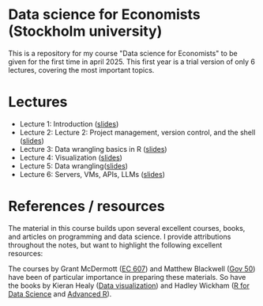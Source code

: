 # Data science for Economists (Stockholm university)

This is a repository for my course "Data science for Economists" to be given for the first time in april 2025. This first year is a trial version of only 6 lectures, covering the most important topics.

# Lectures

* Lecture 1: Introduction ([slides](https://adamaltmejd.se/datascience-course/lectures/lecture_1/lecture_1.html))
* Lecture 2: Lecture 2: Project management, version control, and the shell ([slides](https://adamaltmejd.se/datascience-course/lectures/lecture_2/lecture_2.html))
* Lecture 3: Data wrangling basics in R ([slides](https://adamaltmejd.se/datascience-course/lectures/lecture_3/lecture_3.html))
* Lecture 4: Visualization ([slides](https://adamaltmejd.se/datascience-course/lectures/lecture_4/lecture_4.html))
* Lecture 5: Data wrangling([slides](https://adamaltmejd.se/datascience-course/lectures/lecture_5/lecture_5.html))
* Lecture 6: Servers, VMs, APIs, LLMs ([slides](https://adamaltmejd.se/datascience-course/lectures/lecture_6/lecture_6.html))

# References / resources

The material in this course builds upon several excellent courses, books, and articles on programming and data science. I provide attributions throughout the notes, but want to highlight the following excellent resources:

The courses by Grant McDermott ([EC 607](https://github.com/uo-ec607/)) and Matthew Blackwell ([Gov 50](https://gov50-f23.github.io/)) have been of particular importance in preparing these materials. So have the books by Kieran Healy ([Data visualization](https://socviz.co/)) and Hadley Wickham ([R for Data Science](https://r4ds.hadley.nz/) and [Advanced R](https://adv-r.hadley.nz/)).